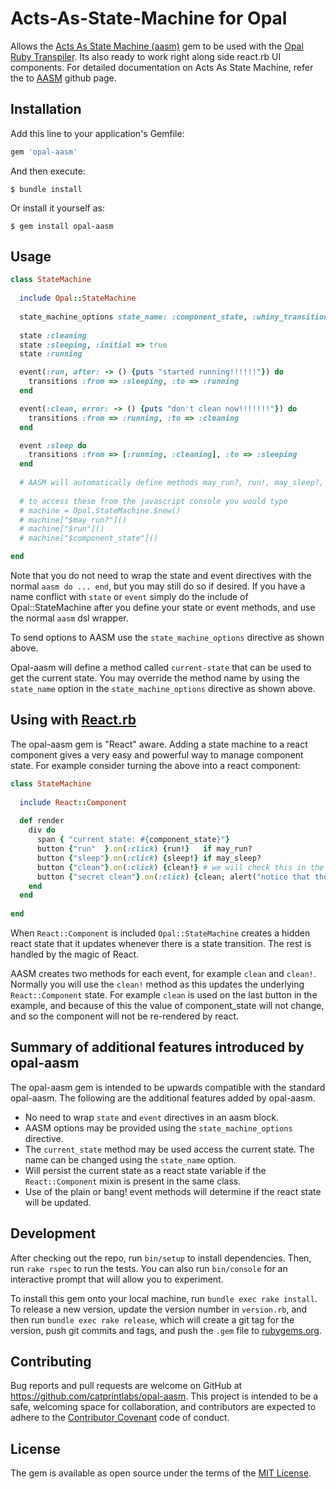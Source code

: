 # Acts-As-State-Machine for Opal

Allows the [Acts As State Machine (aasm)](https://github.com/aasm/aasm) gem to be used with the [Opal Ruby Transpiler](http://opalrb.org/).  Its also ready to work right along side react.rb UI components.  For detailed documentation on Acts As State Machine, refer the to [AASM](https://github.com/aasm/aasm) github page.

## Installation

Add this line to your application's Gemfile:

```ruby
gem 'opal-aasm'
```

And then execute:

    $ bundle install

Or install it yourself as:

    $ gem install opal-aasm

## Usage

```ruby
class StateMachine
  
  include Opal::StateMachine
  
  state_machine_options state_name: :component_state, :whiny_transitions => true
  
  state :cleaning
  state :sleeping, :initial => true
  state :running

  event(:run, after: -> () {puts "started running!!!!!!"}) do
    transitions :from => :sleeping, :to => :running
  end

  event(:clean, error: -> () {puts "don't clean now!!!!!!!"}) do
    transitions :from => :running, :to => :cleaning
  end

  event :sleep do
    transitions :from => [:running, :cleaning], :to => :sleeping
  end
  
  # AASM will automatically define methods may_run?, run!, may_sleep?, sleep! etc
  
  # to access these from the javascript console you would type 
  # machine = Opal.StateMachine.$new()
  # machine["$may_run?"]()
  # machine["$run"]()
  # machine["$component_state"]()

end
```

Note that you do not need to wrap the state and event directives with the normal `aasm do ... end`, but you 
may still do so if desired. If you have a name conflict with `state` or `event` simply do the include of Opal::StateMachine after you define your state or event methods, and use the normal `aasm` dsl wrapper.

To send options to AASM use the `state_machine_options` directive as shown above.

Opal-aasm will define a method called `current-state` that can be used to get the current state.  You may override
the method name by using the `state_name` option in the `state_machine_options` directive as shown above. 

## Using with [React.rb](https://github.com/zetachang/react.rb) 

The opal-aasm gem is "React" aware.  Adding a state machine to a react component gives a very easy and powerful way to manage component state.   For example consider turning the above into a react component:

```ruby
class StateMachine
  
  include React::Component
  
  def render
    div do
      span { "current state: #{component_state}"}
      button {"run"  }.on(:click) {run!}   if may_run?
      button {"sleep"}.on(:click) {sleep!} if may_sleep?
      button {"clean"}.on(:click) {clean!} # we will check this in the state call back 
      button {"secret clean"}.on(:click) {clean; alert("notice that the current state did not change!")}
    end
  end
  
end
```

When `React::Component` is included `Opal::StateMachine` creates a hidden react state that it updates whenever there is a state transition.  The rest is handled by the magic of React.

AASM creates two methods for each event, for example `clean` and `clean!`.  Normally you will use the `clean!` method as this updates the underlying `React::Component` state.  For example `clean` is used on the last button in the example, and
because of this the value of component_state will not change, and so the component will not be re-rendered by react. 

## Summary of additional features introduced by opal-aasm 

The opal-aasm gem is intended to be upwards compatible with the standard opal-aasm.  The following are the additional features added by opal-aasm.

* No need to wrap `state` and `event` directives in an aasm block.
* AASM options may be provided using the `state_machine_options` directive.
* The `current_state` method may be used access the current state.  The name can be changed using the `state_name` option.
* Will persist the current state as a react state variable if the `React::Component` mixin is present in the same class.
* Use of the plain or bang! event methods will determine if the react state will be updated. 

## Development

After checking out the repo, run `bin/setup` to install dependencies. Then, run `rake rspec` to run the tests. You can also run `bin/console` for an interactive prompt that will allow you to experiment.

To install this gem onto your local machine, run `bundle exec rake install`. To release a new version, update the version number in `version.rb`, and then run `bundle exec rake release`, which will create a git tag for the version, push git commits and tags, and push the `.gem` file to [rubygems.org](https://rubygems.org).

## Contributing

Bug reports and pull requests are welcome on GitHub at https://github.com/catprintlabs/opal-aasm. This project is intended to be a safe, welcoming space for collaboration, and contributors are expected to adhere to the [Contributor Covenant](contributor-covenant.org) code of conduct.


## License

The gem is available as open source under the terms of the [MIT License](http://opensource.org/licenses/MIT).

